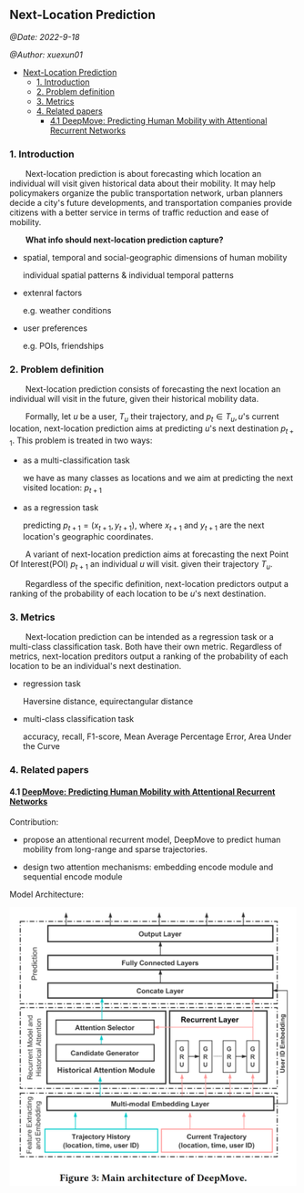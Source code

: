 ## Next-Location Prediction

*@Date: 2022-9-18*

*@Author: xuexun01*
- [Next-Location Prediction](#next-location-prediction)
  - [1. Introduction](#1-introduction)
  - [2. Problem definition](#2-problem-definition)
  - [3. Metrics](#3-metrics)
  - [4. Related papers](#4-related-papers)
    - [4.1 DeepMove: Predicting Human Mobility with Attentional Recurrent Networks](#41-deepmove-predicting-human-mobility-with-attentional-recurrent-networks)


### 1. Introduction

&emsp;&emsp;Next-location prediction is about forecasting which location an individual will visit given historical data about their mobility. It may help policymakers organize the public transportation network, urban planners decide a city's future developments, and transportation companies provide citizens with a better service in terms of traffic reduction and ease of mobility.

&emsp;&emsp;**What info should next-location prediction capture?**

* spatial, temporal and social-geographic dimensions of human mobility

    individual spatial patterns & individual temporal patterns

* extenral factors

    e.g. weather conditions

* user preferences

    e.g. POIs, friendships


### 2. Problem definition

&emsp;&emsp;Next-location prediction consists of forecasting the next location an individual will visit in the future, given their historical mobility data.

&emsp;&emsp;Formally, let $u$ be a user, $T_u$ their trajectory, and $p_t \in T_u, u$'s current location, next-location prediction aims at predicting $u$'s next destination $p_{t+1}$. This problem is treated in two ways:

* as a multi-classification task

    we have as many classes as locations and we aim at predicting the next visited location: $p_{t+1}$

* as a regression task

    predicting $p_{t+1} = (x_{t+1}, y_{t+1})$, where $x_{t+1}$ and $y_{t+1}$ are the next location's geographic coordinates.

&emsp;&emsp;A variant of next-location prediction aims at forecasting the next Point Of Interest(POI) $p_{t+1}$ an individual $u$ will visit. given their trajectory $T_u$.

&emsp;&emsp;Regardless of the specific definition, next-location predictors output a ranking of the probability of each location to be $u$'s next destination.

### 3. Metrics

&emsp;&emsp;Next-location prediction can be intended as a regression task or a multi-class classification task. Both have their own metric. Regardless of metrics, next-location preditors output a ranking of the probability of each location to be an individual's next destination. 

* regression task

    Haversine distance, equirectangular distance

* multi-class classification task

    accuracy, recall, F1-score, Mean Average Percentage Error, Area Under the Curve


### 4. Related papers

#### 4.1 [DeepMove: Predicting Human Mobility with Attentional Recurrent Networks](./DeepMove%3A%20Predicting%20Human%20Mobility%20with%20Attentional%20Recurrent%20Networks.pdf)

Contribution:

* propose an attentional recurrent model, DeepMove to predict human mobility from long-range and sparse trajectories.

* design two attention mechanisms: embedding encode module and sequential encode module

Model Architecture:

![DeepMove](../images/DeepMove_architecture.png)